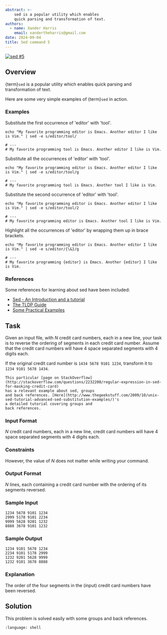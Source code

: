 ```yaml
---
abstract: >-
    sed is a popular utility which enables
    quick parsing and transformation of text.
authors:
  - name: Xander Harris
    email: xandertheharris@gmail.com
date: 2024-09-04
title: Sed command 5
---
```


[![sed #5](https://img.shields.io/badge/sed_%235-hackerrank?style=flat&logo=hackerrank&label=HackerRank)](https://www.hackerrank.com/challenges/sed-command-5/problem?isFullScreen=true)

## Overview

{term}`sed` is a popular utility which enables quick parsing and transformation
of text.

Here are some very simple examples of {term}`sed` in action.

### Examples

Substitute the first occurrence of 'editor' with 'tool'.

```{code-block} shell
echo "My favorite programming editor is Emacs. Another editor I like is Vim." | sed -e s/editor/tool/

# ---
# My favorite programming tool is Emacs. Another editor I like is Vim.
```

Substitute all the occurrences of 'editor' with 'tool'.

```{code-block} shell
echo "My favorite programming editor is Emacs. Another editor I like is Vim." | sed -e s/editor/tool/g

# ---
# My favorite programming tool is Emacs. Another tool I like is Vim.
```

Substitute the second occurrence of 'editor' with 'tool'.

```{code-block} shell
echo "My favorite programming editor is Emacs. Another editor I like is Vim." | sed -e s/editor/tool/2

# ---
# My favorite programming editor is Emacs. Another tool I like is Vim.
```

Highlight all the occurrences of 'editor' by wrapping them up in brace brackets.

```{code-block} shell
echo "My favorite programming editor is Emacs. Another editor I like is Vim." | sed -e s/editor/{\&}/g

# ---
# My favorite programming {editor} is Emacs. Another {editor} I like is Vim.
```

### References

Some references for learning about sed have been included:

- [Sed - An Introduction and a tutorial](http://www.grymoire.com/Unix/Sed.html#uh-10a)
- [The TLDP Guide](http://tldp.org/LDP/abs/html/x23170.html)
- [Some Practical Examples](http://www.folkstalk.com/2012/01/sed-command-in-unix-examples.html)

## Task

Given an input file, with $N$ credit card numbers, each in a new line, your task
is to reverse the ordering of segments in each credit card number. Assume that
the credit card numbers will have 4 space separated segments with 4 digits each.

If the original credit card number is `1434 5678 9101 1234`,
transform it to `1234 9101 5678 1434`.

```{admonition} Useful References:
This particular [page on StackOverflow](http://stackoverflow.com/questions/2232200/regular-expression-in-sed-for-masking-credit-card)
has a relevant example about sed, groups
and back references. [Here](http://www.thegeekstuff.com/2009/10/unix-sed-tutorial-advanced-sed-substitution-examples/)'s
a detailed tutorial covering groups and
back references.
```

### Input Format

$N$ credit card numbers, each in a new line, credit card numbers will have 4
space separated segments with 4 digits each.

### Constraints

However, the value of $N$ does not matter while writing your command.

### Output Format

$N$ lines, each containing a credit card number with the ordering of its
segments reversed.

### Sample Input

```{epigraph}
1234 5678 9101 1234
2999 5178 9101 2234
9999 5628 9201 1232
8888 3678 9101 1232
```

### Sample Output

```{epigraph}
1234 9101 5678 1234
2234 9101 5178 2999
1232 9201 5628 9999
1232 9101 3678 8888
```

### Explanation

The order of the four segments in the (input) credit card numbers have been
reversed.

## Solution

This problem is solved easily with some groups and back references.

```{literalinclude} /bash/sed/sed-5/sed-5.sh
:language: shell
```

```{sectionauthor} Xander Harris <xandertheharris@gmail.com>
```
